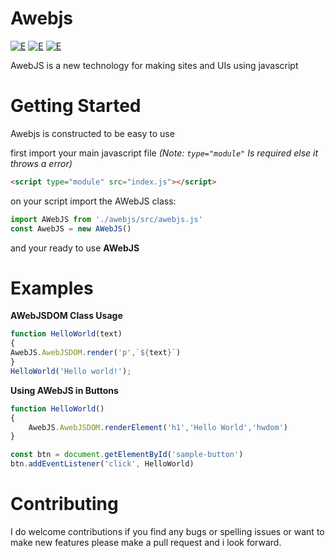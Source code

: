 # Awebjs
[![E](https://img.shields.io/badge/Version%3A-0.1-blue)](https://shields.io/)
[![E](https://img.shields.io/badge/License-MIT-green)](https://shields.io/)
[![E](https://img.shields.io/badge/Latest%20releace-0.1-brightgreen)](https://shields.io/)

AwebJS is a new technology for making sites and UIs using javascript

# Getting Started

Awebjs is constructed to be easy to use

first import your main javascript file *(Note: `type="module"` Is required else it throws a error)*

```html
<script type="module" src="index.js"></script>
```
on your script import the AWebJS class:
```js
import AWebJS from './awebjs/src/awebjs.js'
const AwebJS = new AWebJS()
```
and your ready to use **AWebJS**

# Examples

**AWebJSDOM Class Usage**
```js
function HelloWorld(text)
{
AwebJS.AwebJSDOM.render('p',`${text}`)
}
HelloWorld('Hello world!');
```

**Using AWebJS in Buttons** 

```js
function HelloWorld()
{
    AwebJS.AwebJSDOM.renderElement('h1','Hello World','hwdom')
}

const btn = document.getElementById('sample-button')
btn.addEventListener('click', HelloWorld)
```

# Contributing
I do welcome contributions if you find any bugs or spelling issues or want to make new features please make a pull request and i look forward.
